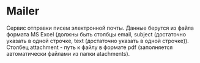 # Mailer
Сервис отправки писем электронной почты. Данные берутся из файла формата MS Excel (должны быть столбцы email, subject (достаточно указать в одной строчке, text (достаточно указать в одной строчке)).
Столбец attachment - путь к файлу в формате pdf (заполняется автоматически файлами из папки atachments).
